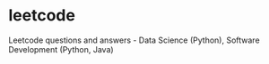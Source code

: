 # leetcode
Leetcode questions and answers - Data Science (Python), Software Development (Python, Java)
